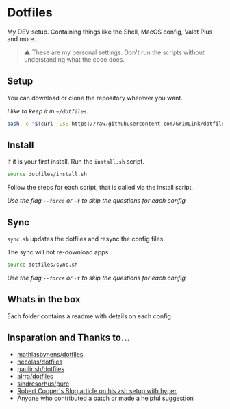 # Dotfiles

My DEV setup.
Containing things like the Shell, MacOS config, Valet Plus and more..

> :warning: These are my personal settings.
> Don't run the scripts without understanding what the code does.

## Setup

You can download or clone the repository wherever you want.

_I like to keep it in `~/dotfiles`._

```bash
bash -c "$(curl -LsS https://raw.githubusercontent.com/GrimLink/dotfiles/master/get.sh)"
```

## Install

If it is your first install.
Run the `install.sh` script.

```bash
source dotfiles/install.sh
```

Follow the steps for each script, that is called via the install script.

_Use the flag `--force` or `-f` to skip the questions for each config_

## Sync

`sync.sh` updates the dotfiles and resync the config files.

The sync will not re-download apps 

```bash
source dotfiles/sync.sh
```

_Use the flag `--force` or `-f` to skip the questions for each config_

## Whats in the box

Each folder contains a readme with details on each config

## Insparation and Thanks to…

- [mathiasbynens/dotfiles](https://github.com/mathiasbynens/dotfiles)
- [necolas/dotfiles](https://github.com/necolas/dotfiles)
- [paulirish/dotfiles](https://github.com/paulirish/dotfiles)
- [alrra/dotfiles](https://github.com/alrra/dotfiles)
- [sindresorhus/pure](https://github.com/sindresorhus/pure)
- [Robert Cooper's Blog article on his zsh setup with hyper](https://www.robertcooper.me/elegant-development-experience-with-zsh-and-hyper-terminal)
- Anyone who contributed a patch or made a helpful suggestion
